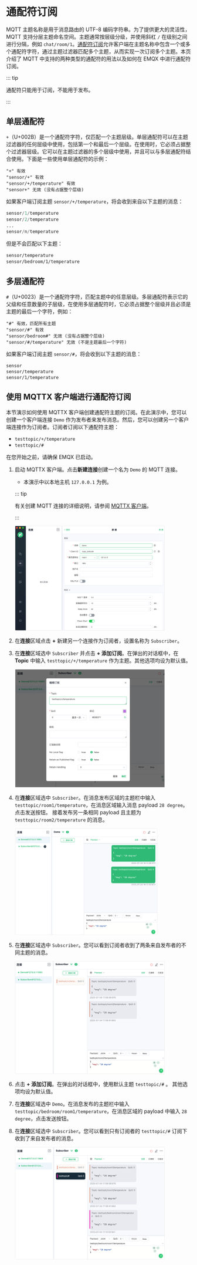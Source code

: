 # 通配符订阅

MQTT 主题名称是用于消息路由的 UTF-8 编码字符串。为了提供更大的灵活性，MQTT 支持分层主题命名空间。主题通常按层级分级，并使用斜杠 `/` 在级别之间进行分隔，例如 `chat/room/1`。[通配符订阅](https://docs.oasis-open.org/mqtt/mqtt/v5.0/os/mqtt-v5.0-os.html#_Topic_Names_and)允许客户端在主题名称中包含一个或多个通配符字符，通过主题过滤器匹配多个主题，从而实现一次订阅多个主题。本页介绍了 MQTT 中支持的两种类型的通配符的用法以及如何在 EMQX 中进行通配符订阅。

::: tip

通配符只能用于订阅，不能用于发布。

:::

## 单层通配符

`+`（U+002B）是一个通配符字符，仅匹配一个主题层级。单层通配符可以在主题过滤器的任何层级中使用，包括第一个和最后一个层级。在使用时，它必须占据整个过滤器层级。它可以在主题过滤器的多个层级中使用，并且可以与多层通配符结合使用。下面是一些使用单层通配符的示例：

```
"+" 有效
"sensor/+" 有效
"sensor/+/temperature" 有效
"sensor+" 无效 (没有占据整个层级)
```

如果客户端订阅主题 `sensor/+/temperature`，将会收到来自以下主题的消息：

```awk
sensor/1/temperature
sensor/2/temperature
...
sensor/n/temperature
```

但是不会匹配以下主题：

```bash
sensor/temperature
sensor/bedroom/1/temperature
```

## 多层通配符

`#`（U+0023）是一个通配符字符，匹配主题中的任意层级。多层通配符表示它的父级和任意数量的子层级，在使用多层通配符时，它必须占据整个层级并且必须是主题的最后一个字符，例如：

```pgsql
"#" 有效，匹配所有主题
"sensor/#" 有效
"sensor/bedroom#" 无效 (没有占据整个层级)
"sensor/#/temperature" 无效 (不是主题最后一个字符)
```

如果客户端订阅主题 `sensor/#`，将会收到以下主题的消息：

```pgsql
sensor
sensor/temperature
sensor/1/temperature
```

## 使用 MQTTX 客户端进行通配符订阅

本节演示如何使用 MQTTX 客户端创建通配符主题的订阅。在此演示中，您可以创建一个客户端连接 `Demo` 作为发布者来发布消息。然后，您可以创建另一个客户端连接作为订阅者。订阅者订阅以下通配符主题：

- `testtopic/+/temperature`
- `testtopic/#`

在您开始之前，请确保 EMQX 已启动。

1. 启动 MQTTX 客户端。点击**新建连接**创建一个名为 `Demo` 的 MQTT 连接。

   - 本演示中以本地主机 `127.0.0.1` 为例。

   ::: tip

   有关创建 MQTT 连接的详细说明，请参阅 [MQTTX 客户端](./publish-and-subscribe.md)。

   :::

   <img src="./assets/new-connection.png" alt="new-connection" style="zoom:40%;" />

2. 在**连接**区域点击 **+** 新建另一个连接作为订阅者，设置名称为 `Subscriber`。

3. 在**连接**区域选中 `Subscriber` 并点击 **+ 添加订阅**。在弹出的对话框中，在 **Topic** 中输入 `testtopic/+/temperature` 作为主题。其他选项均设为默认值。

   <img src="./assets/wildcard-sub-1.png" alt="wildcard-sub-1" style="zoom: 40%;" />

4. 在**连接**区域选中 `Subscriber`。在消息发布区域的主题栏中输入 `testtopic/room1/temperature`，在消息区域输入消息 payload `28 degree`。 点击发送按钮。 接着发布另一条相同 payload 且主题为 `testtopic/room2/temperature` 的消息。

      <img src="./assets/wildcard-sub-2.png" alt="wildcard-sub-2" style="zoom:38%;" />

5. 在**连接**区域选中 `Subscriber`。您可以看到订阅者收到了两条来自发布者的不同主题的消息。

      <img src="./assets/wildcard-sub-3.png" alt="wildcard-sub-3" style="zoom:40%;" />

6. 点击 **+ 添加订阅**。在弹出的对话框中，使用默认主题 `testtopic/#` 。 其他选项均设为默认值。

7. 在**连接**区域选中 `Demo`。在消息发布的主题栏中输入 `testtopic/bedroom/room1/temperature`，在消息区域的 payload 中输入  `28 degree`，点击发送按钮。

8. 在**连接**区域选中 `Subscriber`。您可以看到只有订阅者的 `testtopic/#` 订阅下收到了来自发布者的消息。

      <img src="./assets/wildcard-sub-4.png" alt="wildcard-sub-4" style="zoom:40%;" />